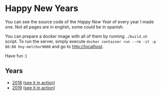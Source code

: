 # Happy New Years

You can see the source code of the _Happy New Year_ of every year I made one. Not all pages are in english, some could be in spanish.

You can prepare a docker image with all of them by running `./build.sh` script. To run the server, simply execute `docker container run --rm -it -p 80:80 hny-melchor9000` and go to [http://localhost](http://localhost).

Have fun :)

## Years

 - [2018][1] ([see it in action][3])
 - [2019][2] ([see it in action][4])


  [1]: https://github.com/melchor629/hny/tree/master/2018
  [2]: https://github.com/melchor629/hny/tree/master/2019
  [3]: https://fan.melchor9000.me/2018
  [4]: https://fan.melchor9000.me/2019
